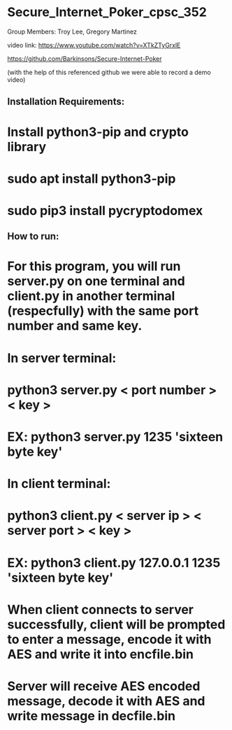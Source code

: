 # Secure_Internet_Poker_cpsc_352
Group Members:
Troy Lee,
Gregory Martinez

video link:
https://www.youtube.com/watch?v=XTkZTyGrxlE

https://github.com/Barkinsons/Secure-Internet-Poker

(with the help of this referenced github we were able to record a demo video)

## Installation Requirements:

# Install python3-pip and crypto library

# sudo apt install python3-pip
# sudo pip3 install pycryptodomex

## How to run:

# For this program, you will run server.py on one terminal and client.py in another terminal (respecfully) with the same port number and same key.

# In server terminal:
# python3 server.py < port number > < key >
# EX: python3 server.py 1235 'sixteen byte key'

# In client terminal:
# python3 client.py < server ip > < server port > < key >
# EX: python3 client.py 127.0.0.1 1235 'sixteen byte key'

# When client connects to server successfully, client will be prompted to enter a message, encode it with AES and write it into encfile.bin
# Server will receive AES encoded message, decode it with AES and write message in decfile.bin
